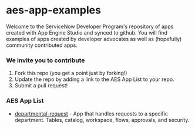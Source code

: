 # aes-app-examples

Welcome to the ServiceNow Developer Program's repository of apps created with App Engine Studio and synced to github. You will find examples of apps created by developer advocates as well as (hopefully) community contributed apps.

### We invite you to contribute

1. Fork this repo (you get a point just by forking!)
2. Update the repo by adding a link to the AES App List to your repo.
3. Submit a pull request!

### AES App List

* [departmental-request](https://github.com/ServiceNowDevProgram/departmental-request) - App that handles requests to a specific department. Tables, catalog, workspace, flows, approvals, and security.
